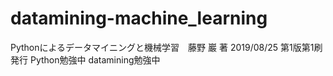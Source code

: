 # datamining-machine_learning

Pythonによるデータマイニングと機械学習　藤野 巖 著
2019/08/25 第1版第1刷発行
Python勉強中
datamining勉強中
